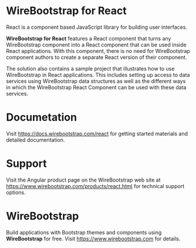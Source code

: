 # WireBootstrap for React
React is a component based JavaScript library for building user interfaces.

**WireBootstrap for React** features a React component that turns any WireBootstrap component into a React component that can be used inside React applications.  With this component, there is no need for WireBootstrap component authors to create a separate React version of their component.  

The solution also contains a sample project that illustrates how to use WireBootstrap in React applications.  This includes setting up access to data services using WireBootstrap data structures as well as the different ways in which the WireBootstrap React Component can be used with these data services.

# Documetation
Visit https://docs.wirebootstrap.com/react for getting started materials and detailed documentation.

# Support
Visit the Angular product page on the WireBootstrap web site at https://www.wirebootstrap.com/products/react.html for technical support options.

# WireBootstrap
Build applications with Bootstrap themes and components using **WireBootstrap** for free.  Visit https://www.wirebootstrap.com for details.